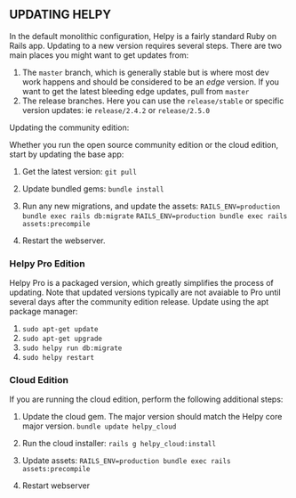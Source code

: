 ## UPDATING HELPY

In the default monolithic configuration, Helpy is a fairly standard Ruby on Rails app.  Updating to a new version requires several steps.  There are two main places you might want to get updates from:

1. The `master` branch, which is generally stable but is where most dev work happens and should be considered to be an *edge* version.  If you want to get the latest bleeding edge updates, pull from `master`
2. The release branches.  Here you can use the `release/stable` or specific version updates: ie `release/2.4.2` or `release/2.5.0`

Updating the community edition:

Whether you run the open source community edition or the cloud edition, start by updating the base app:

1. Get the latest version:
`git pull`

2. Update bundled gems:
`bundle install`

3. Run any new migrations, and update the assets:
`RAILS_ENV=production bundle exec rails db:migrate`
`RAILS_ENV=production bundle exec rails assets:precompile`

4. Restart the webserver.

### Helpy Pro Edition

Helpy Pro is a packaged version, which greatly simplifies the process of updating. Note that updated versions typically are not avaiable to Pro until several days after the community edition release.  Update using the apt package manager:

1. `sudo apt-get update`
2. `sudo apt-get upgrade`
3. `sudo helpy run db:migrate`
4. `sudo helpy restart`

### Cloud Edition 

If you are running the cloud edition, perform the following additional steps:

1. Update the cloud gem.  The major version should match the Helpy core major version.
`bundle update helpy_cloud`

2. Run the cloud installer:
`rails g helpy_cloud:install`

3. Update assets:
`RAILS_ENV=production bundle exec rails assets:precompile`

4. Restart webserver
